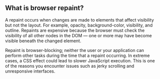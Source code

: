 ## What is browser repaint?

A repaint occurs when changes are made to elements that affect visibility but not the layout. For example, opacity, background-color, visibility, and outline. Repaints are expensive because the browser must check the visibility of all other nodes in the DOM — one or more may have become visible beneath the changed element.

Repaint is browser-blocking; neither the user or your application can perform other tasks during the time that a repaint occurring. In extreme cases, a CSS effect could lead to slower JavaScript execution. This is one of the reasons you encounter issues such as jerky scrolling and unresponsive interfaces.
